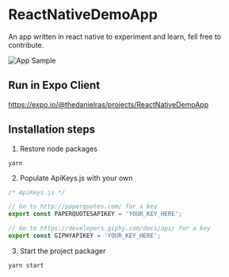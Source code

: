 # ReactNativeDemoApp
An app written in react native to experiment and learn, fell free to contribute.

![App Sample](https://i.ibb.co/CWBwXDn/Screenshot-1.png)

## Run in Expo Client
https://expo.io/@thedanielras/projects/ReactNativeDemoApp

## Installation steps

1. Restore node packages  
```
yarn
```
2. Populate ApiKeys.js with your own
```javascript
/* ApiKeys.js */

// Go to http://paperquotes.com/ for a key
export const PAPERQUOTESAPIKEY = 'YOUR_KEY_HERE';

// Go to https://developers.giphy.com/docs/api/ for a key
export const GIPHYAPIKEY = 'YOUR_KEY_HERE';
```
3. Start the project packager
```
yarn start
```
